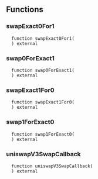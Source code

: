 ## Functions

### swapExact0For1

```solidity
  function swapExact0For1(
  ) external
```

### swap0ForExact1

```solidity
  function swap0ForExact1(
  ) external
```

### swapExact1For0

```solidity
  function swapExact1For0(
  ) external
```

### swap1ForExact0

```solidity
  function swap1ForExact0(
  ) external
```

### uniswapV3SwapCallback

```solidity
  function uniswapV3SwapCallback(
  ) external
```
